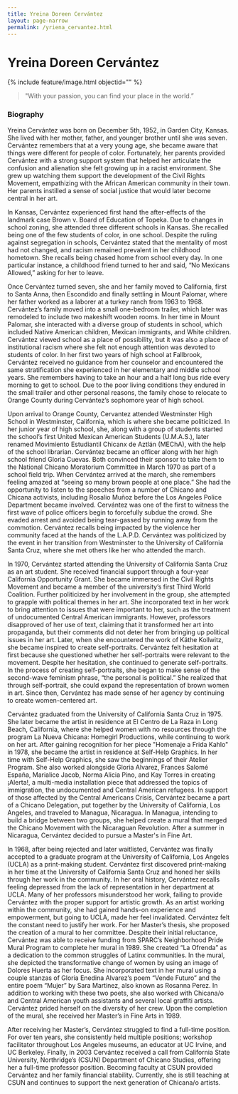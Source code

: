 ```yaml
---
title: Yreina Doreen Cervántez 
layout: page-narrow
permalink: /yriena_cervantez.html
---
```

# Yreina Doreen Cervántez 

{% include feature/image.html objectid="" %}


>"With your passion, you can find your place in the world.” 


### Biography

Yreina Cervántez was born on December 5th, 1952, in Garden City, Kansas. She lived with her mother, father, and younger brother until she was seven. Cervántez remembers that at a very young age, she became aware that things were different for people of color. Fortunately, her parents provided Cervántez with a strong support system that helped her articulate the confusion and alienation she felt growing up in a racist environment. She grew up watching them support the development of the Civil Rights Movement, empathizing with the African American community in their town. Her parents instilled a sense of social justice that would later become central in her art. 

In Kansas, Cervántez experienced first hand the after-effects of the landmark case Brown v. Board of Education of Topeka. Due to changes in school zoning, she attended three different schools in Kansas. She recalled being one of the few students of color, in one school. Despite the ruling against segregation in schools, Cervántez stated that the mentality of most had not changed, and racism remained prevalent in her childhood hometown. She recalls being chased home from school every day. In one particular instance, a childhood friend turned to her and said, “No Mexicans Allowed,” asking for her to leave. 

Once Cervántez turned seven, she and her family moved to California, first to Santa Anna, then Escondido and finally settling in Mount Palomar, where her father worked as a laborer at a turkey ranch from 1963 to 1968. Cervántez’s family moved into a small one-bedroom trailer, which later was remodeled to include two makeshift wooden rooms. In her time in Mount Palomar, she interacted with a diverse group of students in school, which included Native American children, Mexican immigrants, and White children. Cervántez viewed school as a place of possibility, but it was also a place of institutional racism where she felt not enough attention was devoted to students of color. In her first two years of high school at Fallbrook, Cervántez received no guidance from her counselor and encountered the same stratification she experienced in her elementary and middle school years. She remembers having to take an hour and a half long bus ride every morning to get to school. Due to the poor living conditions they endured in the small trailer and other personal reasons, the family chose to relocate to Orange County during Cervántez’s sophomore year of high school. 

Upon arrival to Orange County, Cervantez attended Westminster High School in Westminster, California, which is where she became politicized. In her junior year of high school, she, along with a group of students started the school’s first United Mexican American Students (U.M.A.S.), later renamed Movimiento Estudiantil Chicanx de Aztlán (MEChA), with the help of the school librarian. Cervántez became an officer along with her high school friend Gloria Cuevas. Both convinced their sponsor to take them to the National Chicano Moratorium Committee in March 1970 as part of a school field trip. When Cervántez arrived at the march, she remembers feeling amazed at “seeing so many brown people at one place.” She had the opportunity to listen to the speeches from a number of Chicano and Chicana activists, including Rosalio Muñoz before the Los Angeles Police Department became involved. Cervántez was one of the first to witness the first wave of police officers begin to forcefully subdue the crowd. She evaded arrest and avoided being tear-gassed by running away from the commotion. Cervántez recalls being impacted by the violence her community faced at the hands of the L.A.P.D. Cervántez was politicized by the event in her transition from Westminster to the University of California Santa Cruz, where she met others like her who attended the march. 

In 1970, Cervántez started attending the University of California Santa Cruz as an art student. She received financial support through a four-year California Opportunity Grant. She became immersed in the Civil Rights Movement and became a member of the university’s first Third World Coalition. Further politicized by her involvement in the group, she attempted to grapple with political themes in her art. She incorporated text in her work to bring attention to issues that were important to her, such as the treatment of undocumented Central American immigrants. However, professors disapproved of her use of text, claiming that it transformed her art into propaganda, but their comments did not deter her from bringing up political issues in her art. Later, when she encountered the work of Käthe Kollwitz, she became inspired to create self-portraits. Cervántez felt hesitation at first because she questioned whether her self-portraits were relevant to the movement. Despite her hesitation, she continued to generate self-portraits. In the process of creating self-portraits, she began to make sense of the second-wave feminism phrase, “the personal is political.” She realized that through self-portrait, she could expand the representation of brown women in art. Since then, Cervántez has made sense of her agency by continuing to create women-centered art. 

Cervántez graduated from the University of California Santa Cruz in 1975. She later became the artist in residence at El Centro de La Raza in Long Beach, California, where she helped women with no resources through the program La Nueva Chicana: Homegirl Productions, while continuing to work on her art. After gaining recognition for her piece "Homenaje a Frida Kahlo" in 1978, she became the artist in residence at Self-Help Graphics. In her time with Self-Help Graphics, she saw the beginnings of their Atelier Program. She also worked alongside Gloria Alvarez, Frances Salomé España, Marialice Jacob, Norma Alicia Pino, and Kay Torres in creating ¡Alerta!, a multi-media installation piece that addressed the topics of immigration, the undocumented and Central American refugees. In support of those affected by the Central Americans Crisis, Cervántez became a part of a Chicano Delegation, put together by the University of California, Los Angeles, and traveled to Managua, Nicaragua. In Managua, intending to build a bridge between two groups, she helped create a mural that merged the Chicano Movement with the Nicaraguan Revolution. After a summer in Nicaragua, Cervántez decided to pursue a Master's in Fine Art.

In 1968, after being rejected and later waitlisted, Cervántez was finally accepted to a graduate program at the University of California, Los Angeles (UCLA) as a print-making student. Cervántez first discovered print-making in her time at the University of California Santa Cruz and honed her skills through her work in the community. In her oral history, Cervántez recalls feeling depressed from the lack of representation in her department at UCLA. Many of her professors misunderstood her work, failing to provide Cervántez with the proper support for artistic growth. As an artist working within the community, she had gained hands-on experience and empowerment, but going to UCLA, made her feel invalidated. Cervántez felt the constant need to justify her work. For her Master’s thesis, she proposed the creation of a mural to her committee. Despite their initial reluctance, Cervántez was able to receive funding from SPARC’s Neighborhood Pride Mural Program to complete her mural in 1989. She created “La Ofrenda” as a dedication to the common struggles of Latinx communities. In the mural, she depicted the transformative change of women by using an image of Dolores Huerta as her focus. She incorporated text in her mural using a couple stanzas of Gloria Enedina Alvarez’s poem “Vende Futuro” and the entire poem “Mujer” by Sara Martinez, also known as Rosanna Perez. In addition to working with these two poets, she also worked with Chicana/o and Central American youth assistants and several local graffiti artists. Cervántez prided herself on the diversity of her crew. Upon the completion of the mural, she received her Master’s in Fine Arts in 1989. 

After receiving her Master’s, Cervántez struggled to find a full-time position. For over ten years, she consistently held multiple positions; workshop facilitator throughout Los Angeles museums, an educator at UC Irvine, and UC Berkeley. Finally, in 2003 Cervántez received a call from California State University, Northridge’s (CSUN) Department of Chicano Studies, offering her a full-time professor position. Becoming faculty at CSUN provided Cervántez and her family financial stability. Currently, she is still teaching at CSUN and continues to support the next generation of Chicana/o artists.